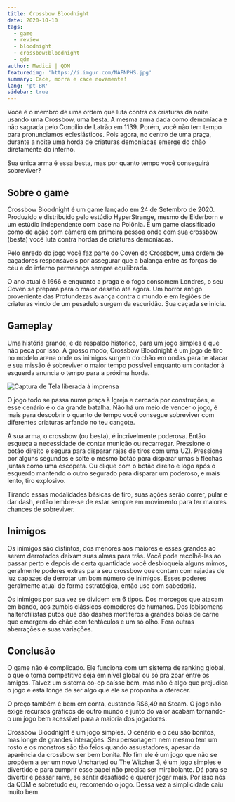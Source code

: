 ```yaml
---
title: Crossbow Bloodnight
date: 2020-10-10
tags: 
  - game
  - review
  - bloodnight
  - crossbow:bloodnight
  - qdm
author: Medici | QDM
featuredimg: 'https://i.imgur.com/NAFNPHS.jpg'
summary: Cace, morra e cace novamente!
lang: 'pt-BR'
sidebar: true
---
```


Você é o membro de uma ordem que luta contra os criaturas da noite usando uma Crossbow, uma besta. A mesma arma dada como demoníaca e não sagrada pelo Concílio de Latrão em 1139. Porém, você não tem tempo para pronunciamos eclesiásticos. Pois agora, no centro de uma praça, durante a noite uma horda de criaturas demoníacas emerge do chão diretamente do inferno.

Sua única arma é essa besta, mas por quanto tempo você conseguirá sobreviver?

## Sobre o game

Crossbow Bloodnight é um game lançado em 24 de Setembro de 2020. Produzido e distribuído pelo estúdio HyperStrange, mesmo de Elderborn e um estúdio independente com base na Polônia. É um game classificado como de ação com câmera em primeira pessoa onde com sua crossbow (besta) você luta contra hordas de criaturas demoníacas.

Pelo enredo do jogo você faz parte do Coven do Crossbow, uma ordem de caçadores responsáveis por assegurar que a balança entre as forças do céu e do inferno permaneça sempre equilibrada. 

O ano atual é 1666 e enquanto a praga e o fogo consomem Londres, o seu Coven se prepara para o maior desafio até agora. Um horror antigo proveniente das Profundezas avança contra o mundo e em legiões de criaturas vindo de um pesadelo surgem da escuridão. Sua caçada se inicia.

## Gameplay

Uma história grande, e de respaldo histórico, para um jogo simples e que não peca por isso. A grosso modo, Crossbow Bloodnight é um jogo de tiro no modelo arena onde os inimigos surgem do chão em ondas para te atacar e sua missão é sobreviver o maior tempo possível enquanto um contador à esquerda anuncia o tempo para a próxima horda.

![Captura de Tela liberada à imprensa](https://i.imgur.com/7ZOAi6e.jpg)

O jogo todo se passa numa praça à Igreja e cercada por construções, e esse cenário é o da grande batalha. Não há um meio de vencer o jogo, é mais para descobrir o quanto de tempo você consegue sobreviver com diferentes criaturas arfando no teu cangote.

A sua arma, o crossbow (ou besta), é incrivelmente poderosa. Então esqueça a necessidade de contar munição ou recarregar. Pressione o botão direito e segura para disparar rajas de tiros com uma UZI. Pressione por alguns segundos e solte o mesmo botão para disparar umas 5 flechas juntas como uma escopeta. Ou clique com o botão direito e logo após o esquerdo mantendo o outro segurado para disparar um poderoso, e mais lento, tiro explosivo.

Tirando essas modalidades básicas de tiro, suas ações serão correr, pular e dar dash, então lembre-se de estar sempre em movimento para ter maiores chances de sobreviver.

## Inimigos

Os inimigos são distintos, dos menores aos maiores e esses grandes ao serem derrotados deixam suas almas para trás. Você pode recolhê-las ao passar perto e depois de certa quantidade você desbloqueia alguns mimos, geralmente poderes extras para seu crossbow que contam com rajadas de luz capazes de derrotar um bom número de inimigos. Esses poderes geralmente atual de forma estratégica, então use com sabedoria.

Os inimigos por sua vez se dividem em 6 tipos. Dos morcegos que atacam em bando, aos zumbis clássicos comedores de humanos. Dos lobisomens halterofilistas putos que dão dashes mortíferos à grandes bolas de carne que emergem do chão com tentáculos e um só olho. Fora outras aberrações e suas variações.

## Conclusão

O game não é complicado. Ele funciona com um sistema de ranking global, o que o torna competitivo seja em nível global ou só pra zoar entre os amigos. Talvez um sistema co-op caísse bem, mas não é algo que prejudica o jogo e está longe de ser algo que ele se proponha a oferecer.

O preço também é bem em conta, custando R$6,49 na Steam. O jogo não exige recursos gráficos de outro mundo e junto do valor acabam tornando-o um jogo bem acessível para a maioria dos jogadores.

Crossbow Bloodnight é um jogo simples. O cenário e o céu são bonitos, mas longe de grandes interações. Seu personagem nem mesmo tem um rosto e os monstros são tão feios quando assustadores, apesar da aparência da crossbow ser bem bonita. No fim ele é um jogo que não se propõem a ser um novo Uncharted ou The Witcher 3, é um jogo simples e divertido e para cumprir esse papel não precisa ser mirabolante. Dá para se divertir e passar raiva, se sentir desafiado e querer jogar mais. Por isso nós da QDM e sobretudo eu, recomendo o jogo. Dessa vez a simplicidade caiu muito bem.